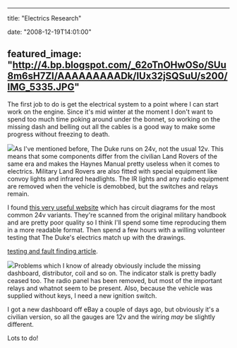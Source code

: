 
---
title: "Electrics Research"

date: "2008-12-19T14:01:00"

featured_image: "http://4.bp.blogspot.com/_62oTnOHwOSo/SUu8m6sH7ZI/AAAAAAAAADk/IUx32jSQSuU/s200/IMG_5335.JPG"
---


The first job to do is get the electrical system to a point where I can start work on the engine.  Since it's mid winter at the moment I don't want to spend too much time poking around under the bonnet, so working on the missing dash and belling out all the cables is a good way to make some progress without freezing to death.

<a href="http://4.bp.blogspot.com/_62oTnOHwOSo/SUu8m6sH7ZI/AAAAAAAAADk/IUx32jSQSuU/s1600-h/IMG_5335.JPG"><img src="/images/electrics-research/IMG_5335.JPG"/></a>As I've mentioned before, The Duke runs on 24v, not the usual 12v.  This means that some components differ from the civilian Land Rovers of the same era and makes the Haynes Manual pretty useless when it comes to electrics.  Military Land Rovers are also fitted with special equipment like convoy lights and infrared headlights.  The IR lights and any radio equipment are removed when the vehicle is demobbed, but the switches and relays remain.

I found <a href="http://www.winwaed.com/landy/mil/military.shtml">this very useful website</a> which has circuit diagrams for the most common 24v variants.  They're scanned from the original military handbook and are pretty poor quality so I think I'll spend some time reproducing them in a more readable format.  Then spend a few hours with a willing volunteer testing that The Duke's electrics match up with the drawings.

<a href="http://www.ferret-afv.org/manuals/allchargedup3.pdf">testing and fault finding article</a>.

<a href="http://1.bp.blogspot.com/_62oTnOHwOSo/SUvMog7VDXI/AAAAAAAAAD0/lw1GDGmDM_I/s1600-h/IMG_4283.JPG"><img src="/images/electrics-research/IMG_4283.JPG"/></a>Problems which I know of already obviously include the missing dashboard, distributor, coil and so on.  The indicator stalk is pretty badly ceased too.  The radio panel has been removed, but most of the important relays and whatnot seem to be present.  Also, because the vehicle was supplied without keys, I need a new ignition switch.

I got a new dashboard off eBay a couple of days ago, but obviously it's a civilian version, so all the gauges are 12v and the wiring <span style="font-style: italic;">may</span> be slightly different.

Lots to do!